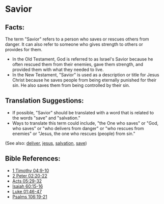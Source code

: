 # Savior #

## Facts: ##

The term "Savior" refers to a person who saves or rescues others from danger. It can also refer to someone who gives strength to others or provides for them.

* In the Old Testament, God is referred to as Israel's Savior because he often rescued them from their enemies, gave them strength, and provided them with what they needed to live.
* In the New Testament, "Savior" is used as a description or title for Jesus Christ because he saves people from being eternally punished for their sin. He also saves them from being controlled by their sin.

## Translation Suggestions: ##

* If possible, "Savior" should be translated with a word that is related to the words "save" and "salvation."
* Ways to translate this term could include, "the One who saves" or "God, who saves" or "who delivers from danger" or "who rescues from enemies" or "Jesus, the one who rescues (people) from sin."

(See also: [deliver](../kt/deliver.md), [jesus](../kt/jesus.md),  [salvation](../kt/salvation.md), [save](../kt/save.md))

## Bible References: ##

* [1 Timothy 04:9-10](https://door43.org/en/bible/notes/1ti/04/09)
* [2 Peter 02:20-22](https://door43.org/en/bible/notes/2pe/02/20)
* [Acts 05:29-32](https://door43.org/en/bible/notes/act/05/29)
* [Isaiah 60:15-16](https://door43.org/en/bible/notes/isa/60/15)
* [Luke 01:46-47](https://door43.org/en/bible/notes/luk/01/46)
* [Psalms 106:19-21](https://door43.org/en/bible/notes/psa/106/019)
